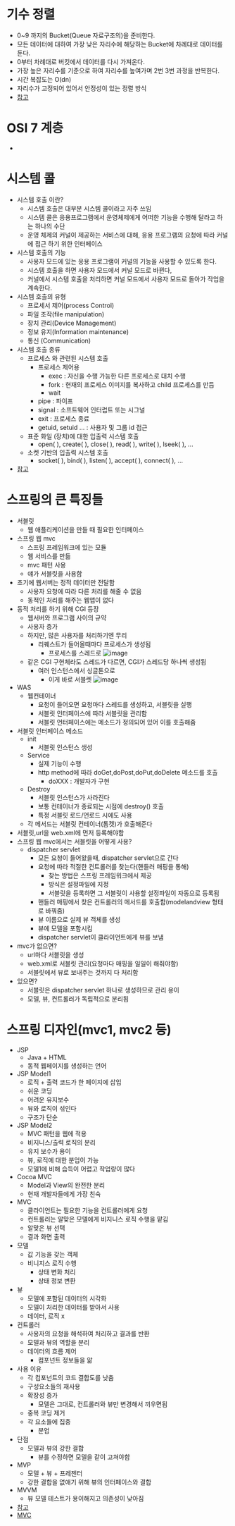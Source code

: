 # 기수 정렬
- 0~9 까지의 Bucket(Queue 자료구조의)을 준비한다.
- 모든 데이터에 대하여 가장 낮은 자리수에 해당하는 Bucket에 차례대로 데이터를 둔다.
- 0부터 차례대로 버킷에서 데이터를 다시 가져온다.
- 가장 높은 자리수를 기준으로 하여 자리수를 높여가며 2번 3번 과정을 반복한다.
- 시간 복잡도는 O(dn)
- 자리수가 고정되어 있어서 안정성이 있는 정렬 방식
- [참고](https://lktprogrammer.tistory.com/48)

# OSI 7 계층
- 

# 시스템 콜
- 시스템 호출 이란?
    - 시스템 호출은 대부분 시스템 콜이라고 자주 쓰임
    - 시스템 콜은 응용프로그램에서 운영체제에게 어떠한 기능을 수행해 달라고 하는 하나의 수단
    - 운영 체제의 커널이 제공하는 서비스에 대해, 응용 프로그램의 요청에 따라 커널에 접근 하기 위한 인터페이스
- 시스템 호출의 기능
    - 사용자 모드에 있는 응용 프로그램이 커널의 기능을 사용할 수 있도록 한다.
    - 시스템 호출을 하면 사용자 모드에서 커널 모드로 바뀐다,
    - 커널에서 시스템 호출을 처리하면 커널 모드에서 사용자 모드로 돌아가 작업을 계속한다.
- 시스템 호출의 유형
    - 프로세서 제어(process Control)
    - 파일 조작(file manipulation)
    - 장치 관리(Device Management)
    - 정보 유지(Information maintenance)
    - 통신 (Communication)
- 시스템 호출 종류
    - 프로세스 와 관련된 시스템 호출
        - 프로세스 제어용
            - exec : 자신을 수행 가능한 다른 프로세스로 대치 수행
            - fork : 현재의 프로세스 이미지를 복사하고 child 프로세스를 만듬
            - wait
        - pipe : 파이프
        - signal : 소프트웨어 인터럽트 또는 시그널
        - exit : 프로세스 종료
        - getuid, setuid ... : 사용자 및 그룹 id 접근
    - 표준 화일 (장치)에 대한 입출력 시스템 호출
        - open( ), create( ), close( ), read( ), write( ), lseek( ), ...
    - 소켓 기반의 입출력 시스템 호출
        - socket( ), bind( ), listen( ), accept( ), connect( ), ...
- [참고](https://ypangtrouble.tistory.com/entry/%EC%8B%9C%EC%8A%A4%ED%85%9C-%EC%BD%9CSystem-Call)

# 스프링의 큰 특징들
- 서블릿
    - 웹 애플리케이션을 만들 때 필요한 인터페이스
- 스프링 웹 mvc
    - 스프링 프레임워크에 있는 모듈
    - 웹 서비스를 만듦
    - mvc 패턴 사용
    - 얘가 서블릿을 사용함
- 초기에 웹서버는 정적 데이터만 전달함
    - 사용자 요청에 따라 다른 처리를 해줄 수 없음
    - 동적인 처리를 해주는 웹앱이 없다
- 동적 처리를 하기 위해 CGI 등장
    - 웹서버와 프로그램 사이의 규약
    - 사용자 증가
    - 하지만, 많은 사용자를 처리하기엔 무리
        - 리퀘스트가 들어올때마다 프로세스가 생성됨
            - 프로세스를 스레드로
    ![image](https://user-images.githubusercontent.com/47052106/115960762-329b4200-a54e-11eb-9858-325541cc49d6.png)
    - 같은 CGI 구현체라도 스레드가 다르면, CGI가 스레드당 하나씩 생성됨
        - 여러 인스턴스에서 싱글톤으로
            - 이게 바로 서블렛
    ![image](https://user-images.githubusercontent.com/47052106/115960779-45157b80-a54e-11eb-9577-2354bcc6d131.png)
- WAS
    - 웹컨테이너
        - 요청이 들어오면 요청마다 스레드를 생성하고, 서블릿을 실행
        - 서블릿 인터페이스에 따라 서블릿을 관리함
        - 서블릿 언터페이스에는 메소드가 정의되어 있어 이를 호출해줌
- 서블릿 인터페이스 메소드
    - init
        - 서블릿 인스턴스 생성
    - Service
        - 실제 기능이 수행
        - http method에 따라 doGet,doPost,doPut,doDelete 메소드를 호출
            - doXXX : 개발자가 구현
    - Destroy
        - 서블릿 인스턴스가 사라진다
        - 보통 컨테이너가 종료되는 시점에 destroy() 호출
        - 특정 서블릿 로드/언로드 시에도 사용
    - 각 메서드는 서블릿 컨테이너(톰켓)가 호출해준다
- 서블릿,url을 web.xml에 먼저 등록해야함
- 스프링 웹 mvc에서는 서블릿을 어떻게 사용?
    - dispatcher servlet
        - 모든 요청이 들어왔을때, dispatcher servlet으로 간다
        - 요청에 따라 적절한 컨트롤러를 찾는다(핸들러 매핑을 통해)
            - 찾는 방법은 스프링 프레임워크에서 제공
            - 방식은 설정파일에 지정
            - 서블릿을 등록하면 그 서블릿이 사용할 설정파일이 자동으로 등록됨
        - 핸들러 매핑에서 찾은 컨트롤러의 메서드를 호출함(modelandview 형태로 바꿔줌)
        - 뷰 이름으로 실제 뷰 객체를 생성
        - 뷰에 모델을 포함시킴
        - dispatcher servlet이 클라이언트에게 뷰를 보냄
- mvc가 없으면?
    - url마다 서블릿을 생성
    - web.xml로 서블릿 관리(요청마다 매핑을 일일이 해줘야함)
    - 서블릿에서 뷰로 보내주는 것까지 다 처리함
- 있으면?
    - 서블릿은 dispatcher servlet 하나로 생성하므로 관리 용이
    - 모델, 뷰, 컨트롤러가 독립적으로 분리됨
# 스프링 디자인(mvc1, mvc2 등)
- JSP
    - Java + HTML
    - 동적 웹페이지를 생성하는 언어
- JSP Model1
    - 로직 + 출력 코드가 한 페이지에 삽입
    - 쉬운 코딩
    - 어려운 유지보수
    - 뷰와 로직이 섞인다
    - 구조가 단순
- JSP Model2
    - MVC 패턴을 웹에 적용
    - 비지니스/출력 로직의 분리
    - 유지 보수가 용이
    - 뷰, 로직에 대한 분업이 가능
    - 모델1에 비해 습득이 어렵고 작업량이 많다
- Cocoa MVC
    - Model과 View의 완전한 분리
    - 현재 개발자들에게 가장 친숙
- MVC
    - 클라이언트는 필요한 기능을 컨트롤러에게 요청
    - 컨트롤러는 알맞은 모델에게 비지니스 로직 수행을 맡김
    - 알맞은 뷰 선택
    - 결과 화면 출력
- 모델
    - 값 기능을 갖는 객체
    - 비니지스 로직 수행
        - 상태 변화 처리
        - 상태 정보 변환
- 뷰
    - 모델에 포함된 데이터의 시각화
    - 모델이 처리한 데이터를 받아서 사용
    - 데이터, 로직 x
- 컨트롤러
    - 사용자의 요청을 해석하여 처리하고 결과를 반환
    - 모델과 뷰의 역할을 분리
    - 데이터의 흐름 제어
        - 컴포넌트 정보들을 앎
- 사용 이유
    - 각 컴포넌트의 코드 결합도를 낮춤
    - 구성요소들의 재사용
    - 확장성 증가
        - 모델은 그대로, 컨트롤러와 뷰만 변경해서 끼우면됨
    - 중복 코딩 제거
    - 각 요소들에 집중
        - 분업
- 단점
    - 모델과 뷰의 강한 결합
        - 뷰를 수정하면 모델을 같이 고쳐야함
- MVP
    - 모델 + 뷰 + 프레젠터
    - 강한 결합을 없애기 위해 뷰의 인터페이스와 결합
- MVVM
    - 뷰 모델 테스트가 용이해지고 의존성이 낮아짐
- [참고](https://beomy.tistory.com/43)
- [MVC](https://m.blog.naver.com/jhc9639/220967034588)
